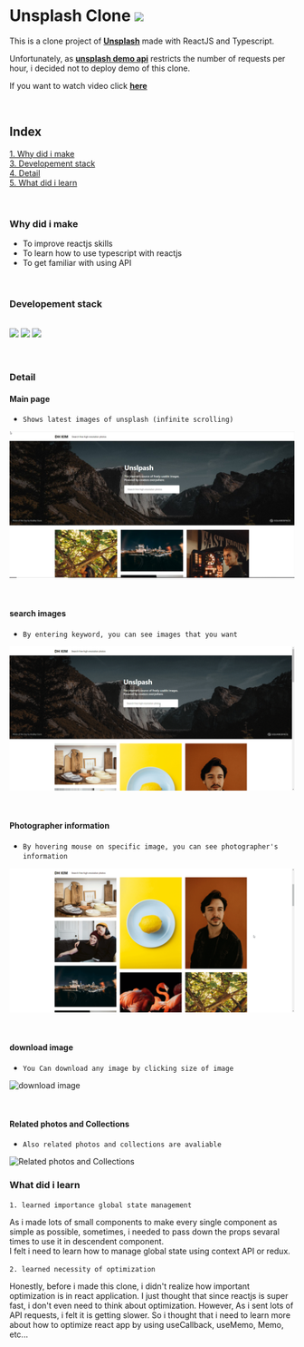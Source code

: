 # **Unsplash Clone** <img src="https://global-uploads.webflow.com/5b0c471ddb589cf22d4477a4/5cd716028463a5a1d1b1e73d_unsplash-app-icon-2.png" width="40">

This is a clone project of [**Unsplash**](https://unsplash.com) made with ReactJS and Typescript.

Unfortunately, as [**unsplash demo api**](https://unsplash.com/oauth/applications) restricts the number of requests per hour, i decided not to deploy demo of this clone.

If you want to watch video click [**here**](https://www.linkedin.com/posts/dh-kim-733227200_reactjs-instagram-linkedin-activity-6759438400706764800-bNwH)

<br/>

## Index

[1. Why did i make](#Why-did-i-make)  
[3. Developement stack](#Developement-stack)  
[4. Detail](#Detail)  
[5. What did i learn](#What-did-i-learn)

<br/>

### **Why did i make**

- To improve reactjs skills
- To learn how to use typescript with reactjs
- To get familiar with using API

<br/>

### **Developement stack**

<br/>

<div>
<img src="https://www.acwebdev.tech/static/media/react-icon.52610ecf.png" width="100">
<img src="https://miro.medium.com/max/816/1*mn6bOs7s6Qbao15PMNRyOA.png" width="100">
<img src="https://encrypted-tbn0.gstatic.com/images?q=tbn:ANd9GcQbdjy4HpplGW-RqVYTAB5dEZ18l4jdj07HcA&usqp=CAU" width="100">
</div>

<br/>
<br/>

### **Detail**

#### **Main page**

- `Shows latest images of unsplash (infinite scrolling)`

![main page](./thumbnail.jpg)

<br/>

#### **search images**

- `By entering keyword, you can see images that you want`

![search images](./search.gif)

<br/>

#### **Photographer information**

- `By hovering mouse on specific image, you can see photographer's information`

![Photographer information](./photographerInfo.gif)

<br/>

#### **download image**

- `You Can download any image by clicking size of image`

![download image](./download.gif)

<br/>

#### **Related photos and Collections**

- `Also related photos and collections are avaliable`

![Related photos and Collections](./related.gif)


### **What did i learn**

`1. learned importance global state management`

As i made lots of small components to make every single component as simple as possible, sometimes, i needed to pass down the props sevaral times to use it in descendent component.   
I felt i need to learn how to manage global state using context API or redux.

`2. learned necessity of optimization`

Honestly, before i made this clone, i didn't realize how important optimization is in react application. I just thought that since reactjs is super fast, i don't even need to think about optimization. However, As i sent lots of API requests, i felt it is getting slower.
So i thought that i need to learn more about how to optimize react app by using useCallback, useMemo, Memo, etc...
